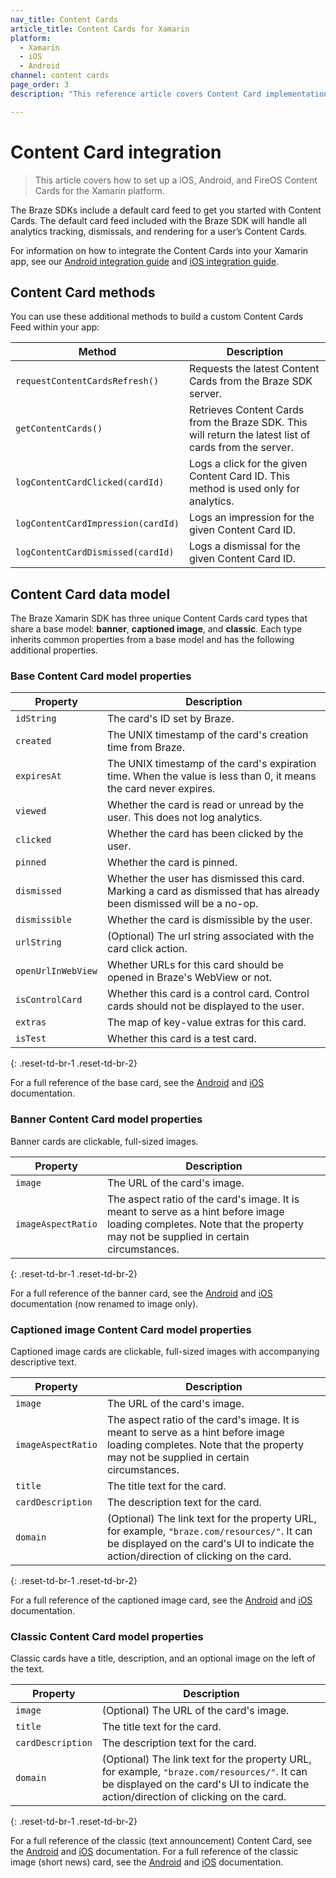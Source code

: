 ```yaml
---
nav_title: Content Cards
article_title: Content Cards for Xamarin
platform: 
  - Xamarin
  - iOS
  - Android
channel: content cards
page_order: 3
description: "This reference article covers Content Card implementation guidelines for the Xamarin platform."

---
```


# Content Card integration

> This article covers how to set up a iOS, Android, and FireOS Content Cards for the Xamarin platform.

The Braze SDKs include a default card feed to get you started with Content Cards. The default card feed included with the Braze SDK will handle all analytics tracking, dismissals, and rendering for a user’s Content Cards.

For information on how to integrate the Content Cards into your Xamarin app, see our [Android integration guide][1] and [iOS integration guide][2].

## Content Card methods

You can use these additional methods to build a custom Content Cards Feed within your app:

| Method                                   | Description                                                                                            |
| ---------------------------------------- | ------------------------------------------------------------------------------------------------------ |
| `requestContentCardsRefresh()`           | Requests the latest Content Cards from the Braze SDK server.                                           |
| `getContentCards()`                      | Retrieves Content Cards from the Braze SDK. This will return the latest list of cards from the server. |
| `logContentCardClicked(cardId)`          | Logs a click for the given Content Card ID. This method is used only for analytics.                    |
| `logContentCardImpression(cardId)`       | Logs an impression for the given Content Card ID.                                                      |
| `logContentCardDismissed(cardId)`        | Logs a dismissal for the given Content Card ID.                                                        |

## Content Card data model

The Braze Xamarin SDK has three unique Content Cards card types that share a base model: **banner**, **captioned image**, and **classic**. Each type inherits common properties from a base model and has the following additional properties.

### Base Content Card model properties

|Property           | Description                                                                                                            |
|-------------------|------------------------------------------------------------------------------------------------------------------------|
|`idString`         | The card's ID set by Braze.                                                                                            |
|`created`          | The UNIX timestamp of the card's creation time from Braze.                                                             |
|`expiresAt`        | The UNIX timestamp of the card's expiration time. When the value is less than 0, it means the card never expires.      |
|`viewed`           | Whether the card is read or unread by the user. This does not log analytics.                                           |
|`clicked`          | Whether the card has been clicked by the user.                                                                         |
|`pinned`           | Whether the card is pinned.                                                                                            |
|`dismissed`        | Whether the user has dismissed this card. Marking a card as dismissed that has already been dismissed will be a no-op. |
|`dismissible`      | Whether the card is dismissible by the user.                                                                           |
|`urlString`        | (Optional) The url string associated with the card click action.                                                       |
|`openUrlInWebView` | Whether URLs for this card should be opened in Braze's WebView or not.                                                 |
|`isControlCard`    | Whether this card is a control card. Control cards should not be displayed to the user.                                |
|`extras`           | The map of key-value extras for this card.                                                                             |
|`isTest`           | Whether this card is a test card.                                                                                      |
{: .reset-td-br-1 .reset-td-br-2}

For a full reference of the base card, see the [Android][3] and [iOS][4] documentation.

### Banner Content Card model properties

Banner cards are clickable, full-sized images.

|Property           | Description                                                                                                       |
|-------------------|-------------------------------------------------------------------------------------------------------------------|
|`image`            | The URL of the card's image.                                                                                      |
|`imageAspectRatio` | The aspect ratio of the card's image. It is meant to serve as a hint before image loading completes. Note that the property may not be supplied in certain circumstances. |
{: .reset-td-br-1 .reset-td-br-2}

For a full reference of the banner card, see the [Android][5] and [iOS][6] documentation (now renamed to image only).

### Captioned image Content Card model properties

Captioned image cards are clickable, full-sized images with accompanying descriptive text.

|Property           | Description                                                                                                       |
|-------------------|-------------------------------------------------------------------------------------------------------------------|
|`image`            | The URL of the card's image.                                                                                      |
|`imageAspectRatio` | The aspect ratio of the card's image. It is meant to serve as a hint before image loading completes. Note that the property may not be supplied in certain circumstances. |
|`title`            | The title text for the card.                                                                                      |
|`cardDescription`  | The description text for the card.                                                                                |
|`domain`           | (Optional) The link text for the property URL, for example, `"braze.com/resources/"`. It can be displayed on the card's UI to indicate the action/direction of clicking on the card. |
{: .reset-td-br-1 .reset-td-br-2}

For a full reference of the captioned image card, see the [Android][7] and [iOS][8] documentation.

### Classic Content Card model properties

Classic cards have a title, description, and an optional image on the left of the text.

|Property           | Description                                                                                                       |
|-------------------|-------------------------------------------------------------------------------------------------------------------|
|`image`            | (Optional) The URL of the card's image.                                                                           |
|`title`            | The title text for the card.                                                                                      |
|`cardDescription`  | The description text for the card.                                                                                |
|`domain`           | (Optional) The link text for the property URL, for example, `"braze.com/resources/"`. It can be displayed on the card's UI to indicate the action/direction of clicking on the card. |
{: .reset-td-br-1 .reset-td-br-2}

For a full reference of the classic (text announcement) Content Card, see the [Android][9] and [iOS][10] documentation. For a full reference of the classic image (short news) card, see the [Android][11] and [iOS][12] documentation.

[1]: {{site.baseurl}}/developer_guide/platform_integration_guides/android/content_cards/data_models/
[2]: {{site.baseurl}}/developer_guide/platform_integration_guides/swift/content_cards/integration/
[3]: https://braze-inc.github.io/braze-android-sdk/kdoc/braze-android-sdk/com.braze.models.cards/-card/index.html
[4]: https://braze-inc.github.io/braze-swift-sdk/documentation/brazekit/braze/contentcard/data-swift.struct
[5]: https://braze-inc.github.io/braze-android-sdk/kdoc/braze-android-sdk/com.braze.models.cards/-image-only-card/index.html
[6]: https://braze-inc.github.io/braze-swift-sdk/documentation/brazekit/braze/contentcard/imageonly-swift.struct
[7]: https://braze-inc.github.io/braze-android-sdk/kdoc/braze-android-sdk/com.braze.models.cards/-captioned-image-card/index.html
[8]: https://braze-inc.github.io/braze-swift-sdk/documentation/brazekit/braze/contentcard/captionedimage-swift.struct
[9]: https://braze-inc.github.io/braze-android-sdk/kdoc/braze-android-sdk/com.braze.models.cards/-text-announcement-card/index.html
[10]: https://braze-inc.github.io/braze-swift-sdk/documentation/brazekit/braze/contentcard/classic-swift.struct
[11]: https://braze-inc.github.io/braze-android-sdk/kdoc/braze-android-sdk/com.braze.models.cards/-short-news-card/index.html
[12]: https://braze-inc.github.io/braze-swift-sdk/documentation/brazekit/braze/contentcard/classicimage-swift.struct